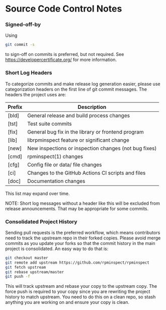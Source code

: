 # Source Code Control Notes

### Signed-off-by

Using

```sh
git commit -s
```

to sign-off on commits is preferred, but not required.  See https://developercertificate.org/ for more information.

### Short Log Headers

To categorize commits and make release log generation easier, please use categorization headers on the first line of git commit messages.  The headers the project uses are:

| Prefix | Description |
| ------ | ----------- |
| [bld]  | General release and build process changes |
| [tst]  | Test suite commits |
| [fix]  | General bug fix in the library or frontend program |
| [lib]  | librpminspect feature or significant change |
| [new]  | New inspections or inspection changes (not bug fixes) |
| [cmd]  | rpminspect(1) changes |
| [cfg]  | Config file or data/ file changes |
| [ci]   | Changes to the GitHub Actions CI scripts and files |
| [doc]  | Documentation changes |

This list may expand over time.

NOTE: Short log messages without a header like this will be excluded from release announcements.  That may be appropriate for some commits.

### Consolidated Project History

Sending pull requests is the preferred workflow, which means contributors need to track the upstream repo in their forked copies.  Please avoid merge commits as you update your forks so that the commit history in the main project is consolidated.  An easy way to do that is:

```sh
git checkout master
git remote add upstream https://github.com/rpminspect/rpminspect
git fetch upstream
git rebase upstream/master
git push -f
```

This will track upstream and rebase your copy to the upstream copy.  The force push is required to your copy since you are rewriting the project history to match upstream.  You need to do this on a clean repo, so stash anything you are working on and ensure your copy is clean.
